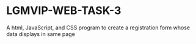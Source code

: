 # LGMVIP-WEB-TASK-3
A html, JavaScript, and CSS program to create a registration form whose data displays in same page
